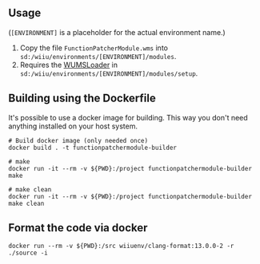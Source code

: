 ## Usage
(`[ENVIRONMENT]` is a placeholder for the actual environment name.)

1. Copy the file `FunctionPatcherModule.wms` into `sd:/wiiu/environments/[ENVIRONMENT]/modules`.  
2. Requires the [WUMSLoader](https://github.com/wiiu-env/WUMSLoader) in `sd:/wiiu/environments/[ENVIRONMENT]/modules/setup`.

## Building using the Dockerfile

It's possible to use a docker image for building. This way you don't need anything installed on your host system.

```
# Build docker image (only needed once)
docker build . -t functionpatchermodule-builder

# make 
docker run -it --rm -v ${PWD}:/project functionpatchermodule-builder make

# make clean
docker run -it --rm -v ${PWD}:/project functionpatchermodule-builder make clean
```

## Format the code via docker

`docker run --rm -v ${PWD}:/src wiiuenv/clang-format:13.0.0-2 -r ./source -i`